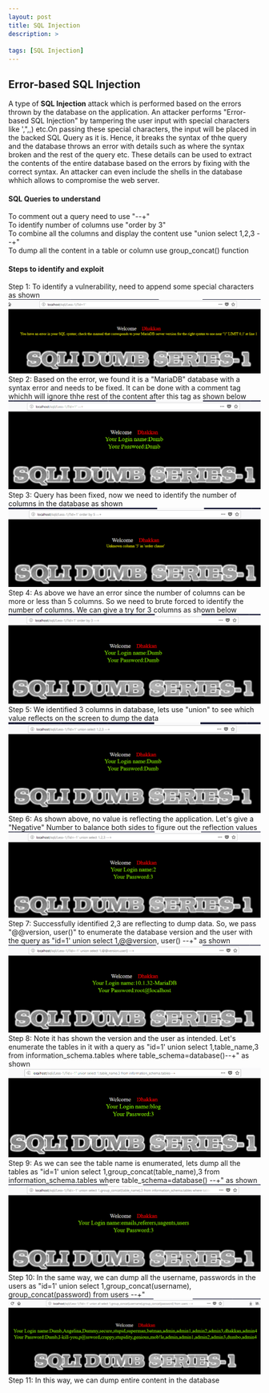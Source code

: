 ```yaml
---
layout: post
title: SQL Injection
description: >

tags: [SQL Injection]
---
```


## Error-based SQL Injection


A type of **SQL Injection** attack which is performed based on the errors thrown by the database on the application. An attacker performs "Error-based SQL Injection" by tampering the user input with special characters like ',",\,) etc.On passing these special characters, the input will be placed in the backed SQL Query as it is. Hence, it breaks the syntax of thhe query and the database throws an error with details such as where the syntax broken and the rest of the query etc. These details can be used to extract the contents of the entire database based on the errors by fixing with the correct syntax. An attacker can even include the shells in the database whhich allows to compromise the web server.  
#### SQL Queries to understand

To comment out a query need to use "--+"  
To identify number of columns use "order by 3"  
To combine all the columns and display the content use "union select 1,2,3 --+"  
To dump all the content in a table or column use group_concat() function  
#### Steps to identify and exploit
  Step 1: To identify a vulnerability, need to append some special characters as shown  
  ![](https://raw.githubusercontent.com/n0tak1dd1y/n0tak1dd1y.github.io/master/assets/webapp/error/1.PNG)
  Step 2: Based on the error, we found it is a "MariaDB" database with a syntax error and needs to be fixed. It can be done with a comment tag whichh will ignore thhe rest of the content after this tag as shown below  
  ![](https://raw.githubusercontent.com/n0tak1dd1y/n0tak1dd1y.github.io/master/assets/webapp/error/2.PNG)
  Step 3: Query has been fixed, now we need to identify the number of columns in the database as shown  
  ![](https://raw.githubusercontent.com/n0tak1dd1y/n0tak1dd1y.github.io/master/assets/webapp/error/3.PNG)
  Step 4: As above we have an error since the number of columns can be more or less than 5 columns. So we need to brute forced to identify the number of columns. We can give a try for 3 columns as shown below  
  ![](https://raw.githubusercontent.com/n0tak1dd1y/n0tak1dd1y.github.io/master/assets/webapp/error/4.PNG)
  Step 5: We identified 3 columns in database, lets use "union" to see which value reflects on the screen to dump the data  
  ![](https://raw.githubusercontent.com/n0tak1dd1y/n0tak1dd1y.github.io/master/assets/webapp/error/5.PNG)
  Step 6: As shown above, no value is reflecting the application. Let's give a "Negative" Number to balance both sides to figure out the reflection values  
  ![](https://raw.githubusercontent.com/n0tak1dd1y/n0tak1dd1y.github.io/master/assets/webapp/error/6.PNG)
  Step 7: Successfully identified 2,3 are reflecting to dump data. So, we pass "@@version, user()" to enumerate the database version and the user with the query as "id=1' union select 1,@@version, user() --+" as shown  
  ![](https://raw.githubusercontent.com/n0tak1dd1y/n0tak1dd1y.github.io/master/assets/webapp/error/7.PNG)
  Step 8: Note it has shown the version and the user as intended. Let's enumerate the tables in it with a query as "id=1' union select 1,table_name,3 from information_schema.tables where table_schema=database()--+" as shown  
  ![](https://raw.githubusercontent.com/n0tak1dd1y/n0tak1dd1y.github.io/master/assets/webapp/error/8.PNG)
  Step 9: As we can see the table name is enumerated, lets dump all the tables as "id=1' union select 1,group_concat(table_name),3 from information_schema.tables where table_schema=database() --+" as shown  
  ![](https://raw.githubusercontent.com/n0tak1dd1y/n0tak1dd1y.github.io/master/assets/webapp/error/9.PNG)
  Step 10: In the same way, we can dump all the username, passwords in the users as "id=1' union select 1,group_concat(username), group_concat(password) from users --+"  
  ![](https://raw.githubusercontent.com/n0tak1dd1y/n0tak1dd1y.github.io/master/assets/webapp/error/10.PNG)
  Step 11: In this way, we can dump entire content in the database